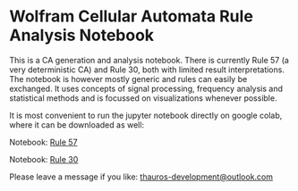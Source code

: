 # Wolfram Cellular Automata Rule Analysis Notebook

This is a CA generation and analysis notebook. There is currently Rule 57 (a very deterministic CA) and Rule 30, both with limited result interpretations. The notebook is however mostly generic and rules can easily be exchanged.
It uses concepts of signal processing, frequency analysis and statistical methods and is focussed on visualizations whenever possible.

It is most convenient to run the jupyter notebook directly on google colab, where it can be downloaded as well:

Notebook: [Rule 57](https://colab.research.google.com/drive/17kKZvy1FfHj_iRBIyHCxEfinuZguSkA1?usp=sharing)

Notebook: [Rule 30](https://colab.research.google.com/drive/1MWBTjIk3sD5mO_uk2SHkY20UYmiagT53?usp=sharing)


Please leave a message if you like: thauros-development@outlook.com


